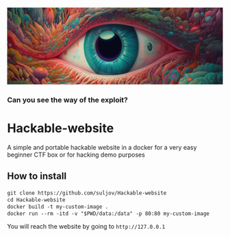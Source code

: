 
![](https://github.com/suljov/Hackable-website/blob/main/eye.jpg)

### Can you see the way of the exploit?

# Hackable-website


A simple and portable hackable website in a docker for a very easy beginner CTF box or for hacking demo purposes


## How to install

```
git clone https://github.com/suljov/Hackable-website
cd Hackable-website
docker build -t my-custom-image .
docker run --rm -itd -v "$PWD/data:/data" -p 80:80 my-custom-image
```

You will reach the website by going to `http://127.0.0.1`
